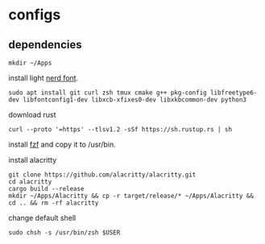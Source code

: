 # configs
## dependencies
```
mkdir ~/Apps
```
install light [nerd font](https://github.com/ryanoasis/nerd-fonts/releases/download/v3.3.0/JetBrainsMono.zip).
```
sudo apt install git curl zsh tmux cmake g++ pkg-config libfreetype6-dev libfontconfig1-dev libxcb-xfixes0-dev libxkbcommon-dev python3 
```
download rust
```
curl --proto '=https' --tlsv1.2 -sSf https://sh.rustup.rs | sh
```
install [fzf](https://github.com/junegunn/fzf/releases/download/v0.61.1/fzf-0.61.1-linux_amd64.tar.gz) and copy it to /usr/bin.

install alacritty
```
git clone https://github.com/alacritty/alacritty.git
cd alacritty
cargo build --release
mkdir ~/Apps/Alacritty && cp -r target/release/* ~/Apps/Alacritty && cd .. && rm -rf alacritty
```
change default shell
```
sudo chsh -s /usr/bin/zsh $USER
```
